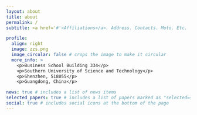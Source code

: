 ```yaml
---
layout: about
title: about
permalink: /
subtitle: <a href='#'>Affiliations</a>. Address. Contacts. Moto. Etc.

profile:
  align: right
  image: zzs.png
  image_circular: false # crops the image to make it circular
  more_info: >
    <p>Business School Building 334</p>
    <p>Southern University of Science and Technology</p>
    <p>Shenzhen, 518055</p>
    <p>Guangdong, China</p>

news: true # includes a list of news items
selected_papers: true # includes a list of papers marked as "selected={true}"
social: true # includes social icons at the bottom of the page
---
```


